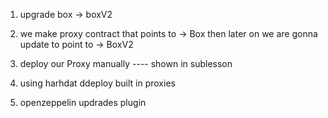 1. upgrade box -> boxV2
2. we make proxy contract that points to -> Box
   then later on we are gonna update to point to -> BoxV2

3. deploy our Proxy manually ---- shown in sublesson
4. using harhdat ddeploy built in proxies
5. openzeppelin updrades plugin
